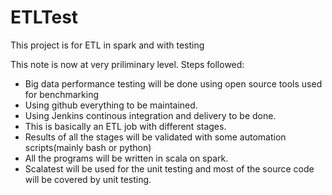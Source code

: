 # ETLTest
This project is for ETL in spark and with testing

This note is now at very priliminary level.
Steps followed:

* Big data performance testing will be done using open source tools used for benchmarking 
* Using github everything to be maintained.
* Using Jenkins continous integration and delivery to be done.
* This is basically an ETL job with different stages.
* Results of all the stages will be validated with some automation scripts(mainly bash or python)
* All the programs will be written in scala on spark.
* Scalatest will be used for the unit testing and most of the source code will be covered by unit testing.
